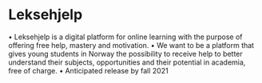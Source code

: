 # Leksehjelp
• Leksehjelp is a digital platform for online learning with the purpose of offering free help, mastery and motivation.
• We want to be a platform that gives young students in Norway the possibility to receive help to better understand their subjects, opportunities and their potential in academia, free of charge.
• Anticipated release by fall 2021
